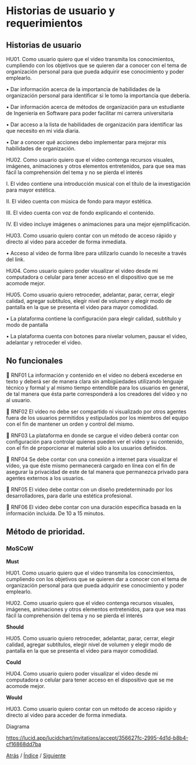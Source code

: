 # Historias de usuario y requerimientos 

## Historias de usuario
HU01. Como usuario quiero que el video transmita los conocimientos, cumpliendo con los objetivos que se quieren dar a conocer con el tema de organización personal para que pueda adquirir ese conocimiento y poder emplearlo.

•	Dar información acerca de la importancia de habilidades de la organización personal para identificar si le tomo la importancia que debería.

•	Dar información acerca de métodos de organización para un estudiante de Ingeniería en Software para poder facilitar mi carrera universitaria

•	Dar acceso a la lista de habilidades de organización para identificar las que necesito en mi vida diaria.

•	Dar a conocer qué acciones debo implementar para mejorar mis habilidades de organización.

HU02. Como usuario quiero que el video contenga recursos visuales, imágenes, animaciones y otros elementos entretenidos, para que sea mas fácil la comprehensión del tema y no se pierda el interés

I.	El video contiene una introducción musical con el título de la investigación para mayor estética.

II.	El video cuenta con música de fondo para mayor estética.


III.	El video cuenta con voz de fondo explicando el contenido.

IV.	El video incluye imágenes o animaciones para una mejor ejemplificación.



HU03. Como usuario quiero contar con un método de acceso rápido y directo al video para acceder de forma inmediata.

•	Acceso al video de forma libre para utilizarlo cuando lo necesite a través del link.


HU04. Como usuario quiero poder visualizar el video desde mi computadora o celular para tener acceso en el dispositivo que se me acomode mejor.

HU05. Como usuario quiero retroceder, adelantar, parar, cerrar, elegir calidad, agregar subtítulos, elegir nivel de volumen y elegir modo de pantalla en la que se presenta el video para mayor comodidad.

•	La plataforma contiene la configuración para elegir calidad, subtítulo y modo de pantalla

•	La plataforma cuenta con botones para nivelar volumen, pausar el video, adelantar y retroceder el video.



## 	No funcionales
	RNF01
La información y contenido en el vídeo no deberá excederse en texto y deberá ser de manera clara sin ambigüedades utilizando lenguaje técnico y formal y al mismo tiempo entendible para los usuarios en general, de tal manera que ésta parte corresponderá a los creadores del vídeo y no al usuario.

	RNF02
El vídeo no debe ser compartido ni visualizado por otros agentes fuera de los usuarios permitidos y estipulados por los miembros del equipo con el fin de mantener un orden y control del mismo.

	RNF03
La plataforma en donde se cargue el vídeo deberá contar con configuración para controlar quienes pueden ver el vídeo y su contenido, con el fin de proporcionar el material sólo a los usuarios definidos.

	RNF04
Se debe contar con una conexión a internet para visualizar el vídeo, ya que éste mismo permanecerá cargado en línea con el fin de asegurar la privacidad de este de tal manera que permanezca privado para agentes externos a los usuarios.

	RNF05 
El video debe contar con un diseño predeterminado por los desarrolladores, para darle una estética profesional.

	RNF06
El video debe contar con una duración especifica basada en la información incluida.
De 10 a 15 minutos.



## Método de prioridad.

### MoSCoW

**Must**

HU01. Como usuario quiero que el video transmita los conocimientos, cumpliendo con los objetivos que se quieren dar a conocer con el tema de organización personal para que pueda adquirir ese conocimiento y poder emplearlo.

HU02. Como usuario quiero que el video contenga recursos visuales, imágenes, animaciones y otros elementos entretenidos, para que sea mas fácil la comprehensión del tema y no se pierda el interés


**Should**

HU05. Como usuario quiero retroceder, adelantar, parar, cerrar, elegir calidad, agregar subtítulos, elegir nivel de volumen y elegir modo de pantalla en la que se presenta el video para mayor comodidad.


**Could**

HU04. Como usuario quiero poder visualizar el video desde mi computadora o celular para tener acceso en el dispositivo que se me acomode mejor.


**Would**

HU03. Como usuario quiero contar con un método de acceso rápido y directo al video para acceder de forma inmediata.




Diagrama

https://lucid.app/lucidchart/invitations/accept/356627fc-2995-4d1d-b8b4-cf16868dd7ba

[Atrás](https://github.com/Ibis-C/Metodos-de-organizaci-n/blob/main/Documentacion/2.%20Herramientas%20y%20métodos.md#herramientas-y-métodos)
/ [Índice](https://github.com/Ibis-C/Metodos-de-organizaci-n#%C3%ADndice) /
[Siguiente](https://github.com/Ibis-C/Metodos-de-organizaci-n/blob/main/Documentacion/3.%20Historias%20de%20usuario%20y%20requerimientos%20no%20funcionales.md#historias-de-usuario-y-requerimientos)
 





 

